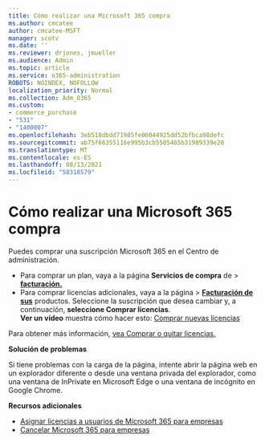 ```yaml
---
title: Cómo realizar una Microsoft 365 compra
ms.author: cmcatee
author: cmcatee-MSFT
manager: scotv
ms.date: ''
ms.reviewer: drjones, jmueller
ms.audience: Admin
ms.topic: article
ms.service: o365-administration
ROBOTS: NOINDEX, NOFOLLOW
localization_priority: Normal
ms.collection: Adm_O365
ms.custom:
- commerce_purchase
- "531"
- "1400007"
ms.openlocfilehash: 3eb518dbdd71985fe06044925dd52bfbca98defc
ms.sourcegitcommit: ab75f66355116e995b3cb5505465b31989339e28
ms.translationtype: MT
ms.contentlocale: es-ES
ms.lasthandoff: 08/13/2021
ms.locfileid: "58318579"
---
```

# <a name="how-to-make-a-microsoft-365-purchase"></a>Cómo realizar una Microsoft 365 compra

Puedes comprar una suscripción Microsoft 365 en el Centro de administración.
  
- Para comprar un plan, vaya a la página **Servicios de compra** de \> **[facturación.](https://go.microsoft.com/fwlink/p/?linkid=868433)**
- Para comprar licencias adicionales,  vaya a la página \> **[Facturación de sus](https://go.microsoft.com/fwlink/p/?linkid=842054)** productos. Seleccione la suscripción que desea cambiar y, a continuación, **seleccione Comprar licencias**.\
**Ver un vídeo** muestra cómo hacer esto: [Comprar nuevas licencias](https://go.microsoft.com/fwlink/p/?linkid=2154857)
  
Para obtener más información, [vea Comprar o quitar licencias.](https://docs.microsoft.com/microsoft-365/commerce/licenses/buy-licenses)

**Solución de problemas**

Si tiene problemas con la carga de la página, intente abrir la página web en un explorador diferente o desde una ventana privada del explorador, como una ventana de InPrivate en Microsoft Edge o una ventana de incógnito en Google Chrome.

**Recursos adicionales**
  
- [Asignar licencias a usuarios de Microsoft 365 para empresas](https://docs.microsoft.com/microsoft-365/admin/add-users/add-users)
- [Cancelar Microsoft 365 para empresas](https://docs.microsoft.com/microsoft-365/commerce/subscriptions/cancel-your-subscription)